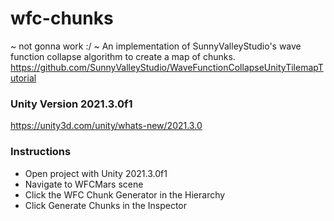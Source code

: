 # wfc-chunks
~ not gonna work :/ ~ An implementation of SunnyValleyStudio's wave function collapse algorithm to create a map of chunks.
https://github.com/SunnyValleyStudio/WaveFunctionCollapseUnityTilemapTutorial


### Unity Version 2021.3.0f1
https://unity3d.com/unity/whats-new/2021.3.0


### Instructions
- Open project with Unity 2021.3.0f1
- Navigate to WFCMars scene
- Click the WFC Chunk Generator in the Hierarchy
- Click Generate Chunks in the Inspector
